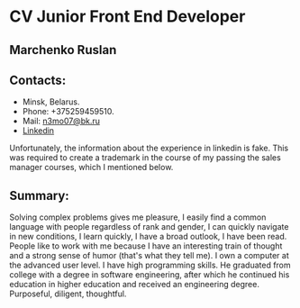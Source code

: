 # CV Junior Front End Developer

## Marchenko Ruslan

## Contacts:

* Minsk, Belarus.
* Phone: +375259459510.
* Mail: n3mo07@bk.ru
* [Linkedin](https://www.linkedin.com/in/ruslanmarchenko/)

Unfortunately, the information about the experience in linkedin is fake. This was required to create a trademark in the course of my passing the sales manager courses, which I mentioned below.

## Summary:

Solving complex problems gives me pleasure, I easily find a common language with people regardless of rank and gender, I can quickly navigate in new conditions, I learn quickly, I have a broad outlook, I have been read. People like to work with me because I have an interesting train of thought and a strong sense of humor (that's what they tell me). I own a computer at the advanced user level. I have high programming skills. He graduated from college with a degree in software engineering, after which he continued his education in higher education and received an engineering degree. Purposeful, diligent, thoughtful.

